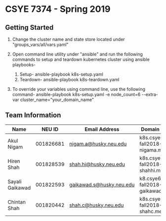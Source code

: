 # CSYE 7374 - Spring 2019

## Getting Started

1. Change the cluster name and state store located under "groups_vars/all/vars.yaml"

2. Open command line utility under "ansible" and run the following commands to setup and teardown kubernetes cluster using ansible playbooks-
    1. Setup-
        ansible-playbook k8s-setup.yaml
    2. Teardown-
        ansible-playbook k8s-teardown.yaml

3. To override your variables using command line, use the following command-
    ansible-playbook k8s-setup.yaml -e node_count=6 --extra-var cluster_name="your_domain_name"

## Team Information

| Name | NEU ID | Email Address | Domain Name |
| --- | --- | --- | --- |
| Akul Nigam | 001826681 | nigam.a@husky.neu.edu | k8s.csye6225-fall2018-nigama.me |
| Hiren Shah | 001828539 | shah.hi@husky.neu.edu | k8s.csye6225-fall2018-shahhi.me |
| Sayali Gaikawad | 001822593 | gaikawad.s@husky.neu.edu | k8.csye6225-fall2018-gaikawads.me |
| Chintan Shah | 001820442 | shah.c@husky.neu.edu | k8s.csye6225-fall2018-shahc.me |

